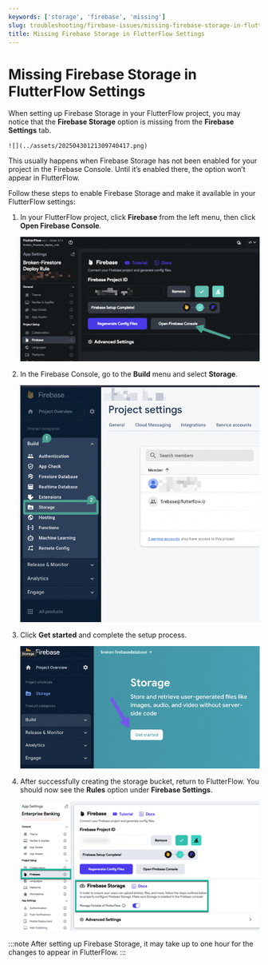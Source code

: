 ```yaml
---
keywords: ['storage', 'firebase', 'missing']
slug: troubleshooting/firebase-issues/missing-firebase-storage-in-flutterflow-settings
title: Missing Firebase Storage in FlutterFlow Settings
---
```


# Missing Firebase Storage in FlutterFlow Settings

When setting up Firebase Storage in your FlutterFlow project, you may notice that the **Firebase Storage** option is missing from the **Firebase Settings** tab.

    ![](../assets/20250430121309740417.png)

This usually happens when Firebase Storage has not been enabled for your project in the Firebase Console. Until it’s enabled there, the option won’t appear in FlutterFlow.

Follow these steps to enable Firebase Storage and make it available in your FlutterFlow settings:

1. In your FlutterFlow project, click **Firebase** from the left menu, then click **Open Firebase Console**.

    ![](../assets/20250430121310019673.png)

2. In the Firebase Console, go to the **Build** menu and select **Storage**.

    ![](../assets/20250430121310317285.png)

3. Click **Get started** and complete the setup process.

    ![](../assets/20250430121310619096.png)

4. After successfully creating the storage bucket, return to FlutterFlow. You should now see the **Rules** option under **Firebase Settings**.

    ![](../assets/20250430121310959552.png)

:::note
After setting up Firebase Storage, it may take up to one hour for the changes to appear in FlutterFlow.
:::